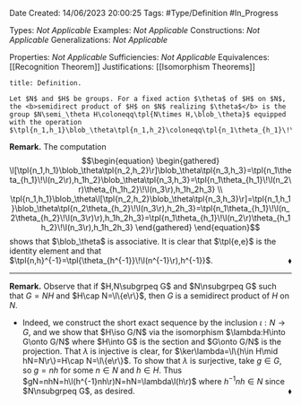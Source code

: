 <div class="topSpace"></div>

Date Created: 14/06/2023 20:00:25
Tags: #Type/Definition #In_Progress

Types: <i>Not Applicable</i>
Examples: <i>Not Applicable</i>
Constructions: <i>Not Applicable</i>
Generalizations: <i>Not Applicable</i>

Properties: <i>Not Applicable</i>
Sufficiencies: <i>Not Applicable</i>
Equivalences: [[Recognition Theorem]]
Justifications: [[Isomorphism Theorems]]

``` ad-Definition
title: Definition.

Let $N$ and $H$ be groups. For a fixed action $\theta$ of $H$ on $N$, the <b>semidirect product of $H$ on $N$ realizing $\theta$</b> is the group $N\semi_\theta H\coloneqq\tpl{N\times H,\blob_\theta}$ equipped with the operation $\tpl{n_1,h_1}\blob_\theta\tpl{n_1,h_2}\coloneqq\tpl{n_1\theta_{h_1}\!\l(n_2\r),h_1h_2}$.

```

<b>Remark.</b> The computation
$$\begin{equation}
    \begin{gathered}
        \l[\tpl{n_1,h_1}\blob_\theta\tpl{n_2,h_2}\r]\blob_\theta\tpl{n_3,h_3}=\tpl{n_1\theta_{h_1}\!\l(n_2\r),h_1h_2}\blob_\theta\tpl{n_3,h_3}=\tpl{n_1\theta_{h_1}\!\l(n_2\r)\theta_{h_1h_2}\!\l(n_3\r),h_1h_2h_3} \\
        \tpl{n_1,h_1}\blob_\theta\l[\tpl{n_2,h_2}\blob_\theta\tpl{n_3,h_3}\r]=\tpl{n_1,h_1}\blob_\theta\tpl{n_2\theta_{h_2}\!\l(n_3\r),h_2h_3}=\tpl{n_1\theta_{h_1}\!\l(n_2\theta_{h_2}\!\l(n_3\r)\r),h_1h_2h_3}=\tpl{n_1\theta_{h_1}\!\l(n_2\r)\theta_{h_1h_2}\!\l(n_3\r),h_1h_2h_3}
    \end{gathered}
\end{equation}$$
shows that $\blob_\theta$ is associative. It is clear that $\tpl{e,e}$ is the identity element and that $\tpl{n,h}^{-1}=\tpl{\theta_{h^{-1}}\!\l(n^{-1}\r),h^{-1}}$.<span style="float:right;">$\blacklozenge$</span>

---

<b>Remark.</b> Observe that if $H,N\subgrpeq G$ and $N\nsubgrpeq G$ such that $G=NH$ and $H\cap N=\l\{e\r\}$, then $G$ is a semidirect product of $H$ on $N$.
* Indeed, we construct the short exact sequence by the inclusion $\iota:N\to G$, and we show that $H\iso G/N$ via the isomorphism $\lambda:H\into G\onto G/N$ where $H\into G$ is the section and $G\onto G/N$ is the projection. That $\lambda$ is injective is clear, for $\ker\lambda=\l\{h\in H\mid hN=N\r\}=H\cap N=\l\{e\r\}$. To show that $\lambda$ is surjective, take $g\in G$, so $g=nh$ for some $n\in N$ and $h\in H$. Thus $gN=nhN=h\l(h^{-1}nh\r)N=hN=\lambda\l(h\r)$ where $h^{-1}nh\in N$ since $N\nsubgrpeq G$, as desired.<span style="float:right;">$\blacklozenge$</span>

